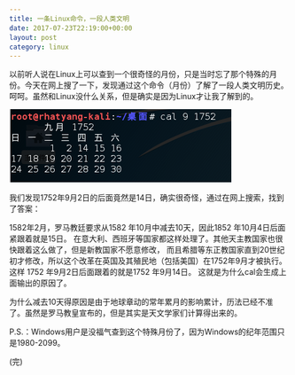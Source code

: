 ```yaml
---
title: 一条Linux命令，一段人类文明
date: 2017-07-23T22:19:00+00:00
layout: post
category: linux
---
```

以前听人说在Linux上可以查到一个很奇怪的月份，只是当时忘了那个特殊的月份。今天在网上搜了一下，发现通过这个命令（月份）了解了一段人类文明历史。呵呵。虽然和Linux没什么关系，但是确实是因为Linux才让我了解到的。

![](/pics/2017/07/fzy_screenshot20170723011417.png)

我们发现1752年9月2日的后面竟然是14日，确实很奇怪，通过在网上搜索，找到了答案：

1582年2月，罗马教廷要求从1582 年10月中减去10天，因此1852 年10月4日后面紧跟着就是15日。 在意大利、西班牙等国家都这样处理了。其他天主教国家也很快跟着这么做了，但是新教国家不愿意修改， 而且希腊等东正教国家直到20世纪初才修改，所以这个改革在英国及其殖民地（包括美国）在1752年9月才被执行。这样 1752 年9月2日后面跟着的就是1752 年9月14日。 这就是为什么cal会生成上面输出的原因了。

为什么减去10天得原因是由于地球章动的常年累月的影响累计，历法已经不准了。虽然是罗马教皇宣布的，但是其实是天文学家们计算得出来的。

P.S.：Windows用户是没福气查到这个特殊月份了，因为Windows的纪年范围只是1980-2099。

(完)
